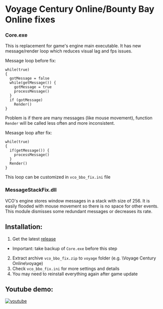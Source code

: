 # Voyage Century Online/Bounty Bay Online fixes

### Core.exe
This is replacement for game's engine main executable. It has new message/render loop which reduces visual lag and fps issues.

Message loop before fix:
```
while(true)
{
  gotMessage = false
  while(getMessage()) {
    gotMessage = true
    processMessage()
  }
  if (gotMessage)
    Render()	
}
```

Problem is if there are many messages (like mouse movement), function `Render` will be called less often and more inconsistent.

Mesasge loop after fix:
```
while(true)
{
  if(getMessage()) {
    processMessage()
  }
  Render()
}
```

This loop can be customized in `vco_bbo_fix.ini` file

### MessageStackFix.dll
VCO's engine stores window messages in a stack with size of 256. It is easily flooded with mouse movement so there is no space for other events. This module dismisses some redundant messages or decreases its rate.

## Installation:
1. Get the latest [release](https://github.com/NarutoUA/vco_bbo_fix/releases)
- Important: take backup of `Core.exe` before this step
2. Extract archive `vco_bbo_fix.zip` to `voyage` folder (e.g. \Voyage Century Online\voyage\)
3. Check `vco_bbo_fix.ini` for more settings and details
4. You may need to reinstall everything again after game update

## Youtube demo:
[![youtube](http://img.youtube.com/vi/ynDUmCEdXrY/0.jpg)](https://www.youtube.com/watch?v=ynDUmCEdXrY "Demonstration")
